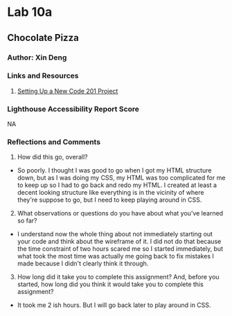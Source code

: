 # Lab 10a 

 ## Chocolate Pizza

### Author: Xin Deng

### Links and Resources

1. [Setting Up a New Code 201 Project](https://codefellows.github.io/code-201-guide/curriculum/class-02/project-setup)


### Lighthouse Accessibility Report Score

NA

### Reflections and Comments

1. How did this go, overall?

- So poorly. I thought I was good to go when I got my HTML structure down, but as I was doing my CSS, my HTML was too complicated for me to keep up so I had to go back and redo my HTML. I created at least a decent looking structure like everything is in the vicinity of where they're suppose to go, but I need to keep playing around in CSS.

2. What observations or questions do you have about what you’ve learned so far?

- I understand now the whole thing about not immediately starting out your code and think about the wireframe of it. I did not do that because the time constraint of two hours scared me so I started immediately, but what took the most time was actually me going back to fix mistakes I made because I didn't clearly think it through.

3. How long did it take you to complete this assignment? And, before you started, how long did you think it would take you to complete this assignment?

- It took me 2 ish hours. But I will go back later to play around in CSS. 